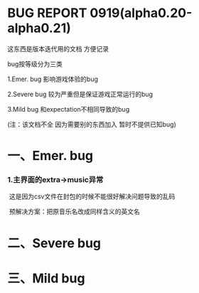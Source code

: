 # BUG REPORT 0919(alpha0.20-alpha0.21)

这东西是版本迭代用的文档 方便记录

bug按等级分为三类

1.Emer. bug 影响游戏体验的bug

2.Severe bug 较为严重但是保证游戏正常运行的bug

3.Mild bug 和expectation不相同导致的bug

(注：该文档不全 因为需要别的东西加入 暂时不提供已知bug)

# 一、Emer. bug

### 1.主界面的extra->music异常

​		这是因为csv文件在封包的时候不能很好解决问题导致的乱码

​		预解决方案：把原音乐名改成同样含义的英文名

# 二、Severe bug



# 三、Mild bug

